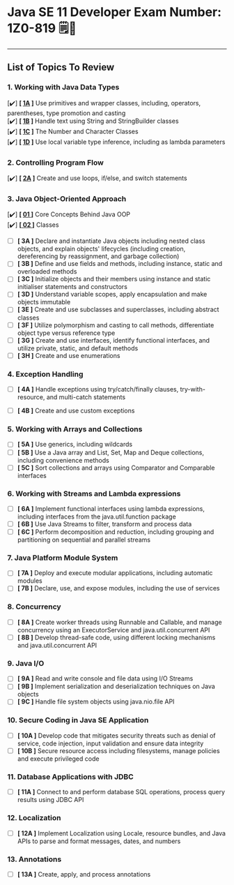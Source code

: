 # Java SE 11 Developer Exam Number: 1Z0-819 🗒️📝
---
## List of Topics To Review
### 1. Working with Java Data Types

  [✔️] **[ [1A](https://github.com/fatrixienicolieopetina/java-1z0819/blob/main/working-with-java-data-types/1A-java-primitives.md) ]** Use primitives and wrapper classes, including, operators, parentheses, type promotion and casting<br/>
  [✔️] **[ [1B](https://github.com/fatrixienicolieopetina/java-1z0819/blob/main/working-with-java-data-types/1B-string-and-string-builders.md) ]** Handle text using String and StringBuilder classes <br>
  [✔️] **[ [1C](https://github.com/fatrixienicolieopetina/java-1z0819/blob/main/working-with-java-data-types/1C-the-number-class.md) ]** The Number and Character Classes <br>
  [✔️] **[ [1D](https://github.com/fatrixienicolieopetina/java-1z0819/blob/main/working-with-java-data-types/1D-local-variable-type-inference.md) ]** Use local variable type inference, including as lambda parameters 



### 2. Controlling Program Flow
  [✔️] **[ [2A](https://github.com/fatrixienicolieopetina/java-1z0819/blob/main/controlling-program-flow/2A-control-flow.md) ]** Create and use loops, if/else, and switch statements

### 3. Java Object-Oriented Approach
  [✔️] **[ [ 01 ](https://github.com/fatrixienicolieopetina/java-1z0819/blob/main/object-oriented-approach/oop-concepts.md)]** Core Concepts Behind Java OOP<br>
  [✔️] **[[ 02 ](https://github.com/fatrixienicolieopetina/java-1z0819/blob/main/object-oriented-approach/classes.md)]** Classes
- [ ] **[ 3A ]** Declare and instantiate Java objects including nested class objects, and explain objects' lifecycles (including creation, dereferencing by reassignment, and garbage collection) <br/>
- [ ] **[ 3B ]** Define and use fields and methods, including instance, static and overloaded methods <br/>
- [ ] **[ 3C ]** Initialize objects and their members using instance and static initialiser statements and constructors <br/>
- [ ] **[ 3D ]** Understand variable scopes, apply encapsulation and make objects immutable <br/>
- [ ] **[ 3E ]** Create and use subclasses and superclasses, including abstract classes <br/>
- [ ] **[ 3F ]** Utilize polymorphism and casting to call methods, differentiate object type versus reference type <br/>
- [ ] **[ 3G ]** Create and use interfaces, identify functional interfaces, and utilize private, static, and default methods <br/>
- [ ] **[ 3H ]** Create and use enumerations <br/>

### 4. Exception Handling
- [ ] **[ 4A ]** Handle exceptions using try/catch/finally clauses, try-with-resource, and multi-catch statements
- [ ] **[ 4B ]** Create and use custom exceptions


### 5. Working with Arrays and Collections
- [ ]  **[ 5A ]** Use generics, including wildcards
- [ ] **[ 5B ]** Use a Java array and List, Set, Map and Deque collections, including convenience methods
- [ ] **[ 5C ]** Sort collections and arrays using Comparator and Comparable interfaces
 
### 6. Working with Streams and Lambda expressions
- [ ] **[ 6A ]** Implement functional interfaces using lambda expressions, including interfaces from the java.util.function package
- [ ] **[ 6B ]** Use Java Streams to filter, transform and process data
- [ ] **[ 6C ]** Perform decomposition and reduction, including grouping and partitioning on sequential and parallel streams

### 7. Java Platform Module System
- [ ] **[ 7A ]** Deploy and execute modular applications, including automatic modules
- [ ] **[ 7B ]** Declare, use, and expose modules, including the use of services

### 8. Concurrency
- [ ] **[ 8A ]** Create worker threads using Runnable and Callable, and manage concurrency using an ExecutorService and java.util.concurrent API
- [ ] **[ 8B ]** Develop thread-safe code, using different locking mechanisms and java.util.concurrent API

### 9. Java I/O 
- [ ] **[ 9A ]** Read and write console and file data using I/O Streams
- [ ] **[ 9B ]** Implement serialization and deserialization techniques on Java objects
- [ ] **[ 9C ]** Handle file system objects using java.nio.file API

### 10. Secure Coding in Java SE Application
- [ ] **[ 10A ]** Develop code that mitigates security threats such as denial of service, code injection, input validation and ensure data integrity
- [ ] **[ 10B ]** Secure resource access including filesystems, manage policies and execute privileged code

### 11. Database Applications with JDBC
- [ ] **[ 11A ]** Connect to and perform database SQL operations, process query results using JDBC API

### 12. Localization
- [ ] **[ 12A ]** Implement Localization using Locale, resource bundles, and Java APIs to parse and format messages, dates, and numbers

### 13. Annotations
- [ ] **[ 13A ]** Create, apply, and process annotations
